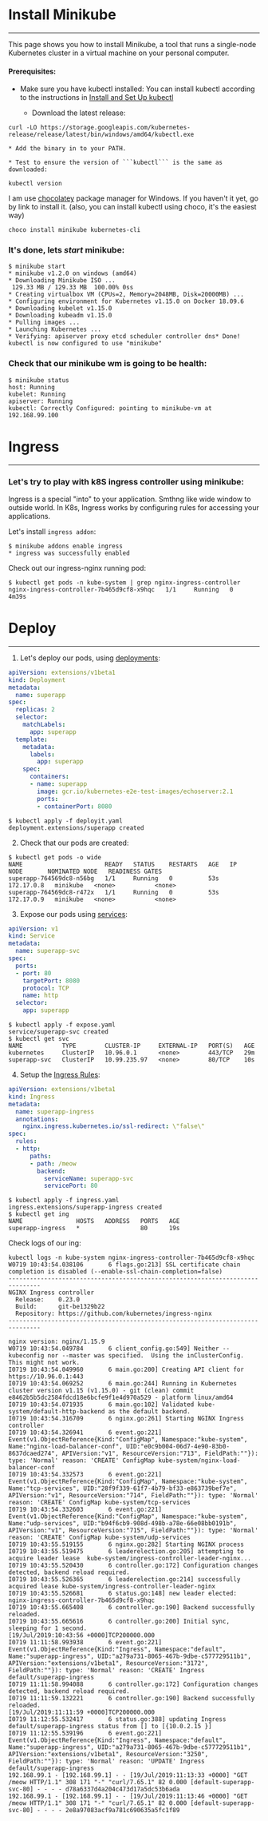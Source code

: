 # Install Minikube
---
This page shows you how to install Minikube, a tool that runs a single-node Kubernetes cluster in a virtual machine on your personal computer.

#### Prerequisites:
* Make sure you have kubectl installed:
You can install kubectl according to the instructions in [Install and Set Up kubectl](https://kubernetes.io/docs/tasks/tools/install-kubectl/#install-kubectl-on-windows)

    * Download the latest release:
```shell
curl -LO https://storage.googleapis.com/kubernetes-release/release/latest/bin/windows/amd64/kubectl.exe
```
    * Add the binary in to your PATH.

    * Test to ensure the version of ```kubectl``` is the same as downloaded:
```shell
kubectl version
```
 I am use [chocolatey](https://chocolatey.org/) package manager for Windows. If you haven't it yet, go by link to install it. (also, you can install kubectl using choco, it's the easiest way)
 ```shell
 choco install minikube kubernetes-cli
 ```

### It's done, lets *start* minikube:

```shell
$ minikube start
* minikube v1.2.0 on windows (amd64)
* Downloading Minikube ISO ...
 129.33 MB / 129.33 MB  100.00% 0ss
* Creating virtualbox VM (CPUs=2, Memory=2048MB, Disk=20000MB) ...
* Configuring environment for Kubernetes v1.15.0 on Docker 18.09.6
* Downloading kubelet v1.15.0
* Downloading kubeadm v1.15.0
* Pulling images ...
* Launching Kubernetes ...
* Verifying: apiserver proxy etcd scheduler controller dns* Done! kubectl is now configured to use "minikube"
```
### Check that our minikube wm is going to be health:
```shell
$ minikube status
host: Running
kubelet: Running
apiserver: Running
kubectl: Correctly Configured: pointing to minikube-vm at 192.168.99.100
```




# Ingress
---
### Let's try to play with k8S ingress controller using minikube:

Ingress is a special "into" to your application. Smthng like wide window to outside world.
In K8s, Ingress works by configuring rules for accessing your applications.

Let's install ```ingress addon```:
```shell
$ minikube addons enable ingress
* ingress was successfully enabled
```

Check out our ingress-nginx running pod:
```shell
$ kubectl get pods -n kube-system | grep nginx-ingress-controller
nginx-ingress-controller-7b465d9cf8-x9hqc   1/1     Running   0          4m39s
```

# Deploy
---

1. Let's deploy our pods, using [deployments](https://kubernetes.io/docs/concepts/workloads/controllers/deployment/):
```yaml
apiVersion: extensions/v1beta1
kind: Deployment
metadata:
  name: superapp
spec:
  replicas: 2
  selector:
    matchLabels:
      app: superapp
  template:
    metadata:
      labels:
        app: superapp
    spec:
      containers:
      - name: superapp
        image: gcr.io/kubernetes-e2e-test-images/echoserver:2.1
        ports:
        - containerPort: 8080
```
```shell
$ kubectl apply -f deployit.yaml
deployment.extensions/superapp created
```
2. Check that our pods are created:
```shel
$ kubectl get pods -o wide
NAME                       READY   STATUS    RESTARTS   AGE   IP           NODE       NOMINATED NODE   READINESS GATES
superapp-764569dc8-n56bg   1/1     Running   0          53s   172.17.0.8   minikube   <none>           <none>
superapp-764569dc8-r472x   1/1     Running   0          53s   172.17.0.9   minikube   <none>           <none>
```

3. Expose our pods using [services](https://kubernetes.io/docs/tutorials/kubernetes-basics/expose/expose-intro/):
```yaml
apiVersion: v1
kind: Service
metadata:
  name: superapp-svc
spec:
  ports:
  - port: 80
    targetPort: 8080
    protocol: TCP
    name: http
  selector:
    app: superapp
```

```shell
$ kubectl apply -f expose.yaml
service/superapp-svc created
$ kubectl get svc
NAME           TYPE        CLUSTER-IP     EXTERNAL-IP   PORT(S)   AGE
kubernetes     ClusterIP   10.96.0.1      <none>        443/TCP   29m
superapp-svc   ClusterIP   10.99.235.97   <none>        80/TCP    10s
```
4. Setup the [Ingress Rules](https://kubernetes.io/docs/concepts/services-networking/ingress/):
```yaml
apiVersion: extensions/v1beta1
kind: Ingress
metadata:
  name: superapp-ingress
  annotations:
    nginx.ingress.kubernetes.io/ssl-redirect: \"false\"
spec:
  rules:
  - http:
      paths:
      - path: /meow
        backend:
          serviceName: superapp-svc
          servicePort: 80
```
```shell
$ kubectl apply -f ingress.yaml
ingress.extensions/superapp-ingress created
$ kubectl get ing
NAME               HOSTS   ADDRESS   PORTS   AGE
superapp-ingress   *                 80      19s
```

Check logs of our ing:
```shell
kubectl logs -n kube-system nginx-ingress-controller-7b465d9cf8-x9hqc
W0719 10:43:54.038106       6 flags.go:213] SSL certificate chain completion is disabled (--enable-ssl-chain-completion=false)
-------------------------------------------------------------------------------
NGINX Ingress controller
  Release:    0.23.0
  Build:      git-be1329b22
  Repository: https://github.com/kubernetes/ingress-nginx
-------------------------------------------------------------------------------

nginx version: nginx/1.15.9
W0719 10:43:54.049784       6 client_config.go:549] Neither --kubeconfig nor --master was specified.  Using the inClusterConfig.  This might not work.
I0719 10:43:54.049960       6 main.go:200] Creating API client for https://10.96.0.1:443
I0719 10:43:54.069252       6 main.go:244] Running in Kubernetes cluster version v1.15 (v1.15.0) - git (clean) commit e8462b5b5dc2584fdcd18e6bcfe9f1e4d970a529 - platform linux/amd64
I0719 10:43:54.071935       6 main.go:102] Validated kube-system/default-http-backend as the default backend.
I0719 10:43:54.316709       6 nginx.go:261] Starting NGINX Ingress controller
I0719 10:43:54.326941       6 event.go:221] Event(v1.ObjectReference{Kind:"ConfigMap", Namespace:"kube-system", Name:"nginx-load-balancer-conf", UID:"e0c9b004-06d7-4e90-83b0-8637dcaed274", APIVersion:"v1", ResourceVersion:"713", FieldPath:""}): type: 'Normal' reason: 'CREATE' ConfigMap kube-system/nginx-load-balancer-conf
I0719 10:43:54.332573       6 event.go:221] Event(v1.ObjectReference{Kind:"ConfigMap", Namespace:"kube-system", Name:"tcp-services", UID:"28f9f339-61f7-4b79-bf33-e863739bef7e", APIVersion:"v1", ResourceVersion:"714", FieldPath:""}): type: 'Normal' reason: 'CREATE' ConfigMap kube-system/tcp-services
I0719 10:43:54.332603       6 event.go:221] Event(v1.ObjectReference{Kind:"ConfigMap", Namespace:"kube-system", Name:"udp-services", UID:"b94f6cb9-908d-498b-a78e-66e08bb0191b", APIVersion:"v1", ResourceVersion:"715", FieldPath:""}): type: 'Normal' reason: 'CREATE' ConfigMap kube-system/udp-services
I0719 10:43:55.519155       6 nginx.go:282] Starting NGINX process
I0719 10:43:55.519475       6 leaderelection.go:205] attempting to acquire leader lease  kube-system/ingress-controller-leader-nginx...
I0719 10:43:55.520430       6 controller.go:172] Configuration changes detected, backend reload required.
I0719 10:43:55.526365       6 leaderelection.go:214] successfully acquired lease kube-system/ingress-controller-leader-nginx
I0719 10:43:55.526681       6 status.go:148] new leader elected: nginx-ingress-controller-7b465d9cf8-x9hqc
I0719 10:43:55.665408       6 controller.go:190] Backend successfully reloaded.
I0719 10:43:55.665616       6 controller.go:200] Initial sync, sleeping for 1 second.
[19/Jul/2019:10:43:56 +0000]TCP200000.000
I0719 11:11:58.993938       6 event.go:221] Event(v1.ObjectReference{Kind:"Ingress", Namespace:"default", Name:"superapp-ingress", UID:"a279a731-8065-467b-9dbe-c577729511b1", APIVersion:"extensions/v1beta1", ResourceVersion:"3172", FieldPath:""}): type: 'Normal' reason: 'CREATE' Ingress default/superapp-ingress
I0719 11:11:58.994088       6 controller.go:172] Configuration changes detected, backend reload required.
I0719 11:11:59.132221       6 controller.go:190] Backend successfully reloaded.
[19/Jul/2019:11:11:59 +0000]TCP200000.000
I0719 11:12:55.532417       6 status.go:388] updating Ingress default/superapp-ingress status from [] to [{10.0.2.15 }]
I0719 11:12:55.539196       6 event.go:221] Event(v1.ObjectReference{Kind:"Ingress", Namespace:"default", Name:"superapp-ingress", UID:"a279a731-8065-467b-9dbe-c577729511b1", APIVersion:"extensions/v1beta1", ResourceVersion:"3250", FieldPath:""}): type: 'Normal' reason: 'UPDATE' Ingress default/superapp-ingress
192.168.99.1 - [192.168.99.1] - - [19/Jul/2019:11:13:33 +0000] "GET /meow HTTP/1.1" 308 171 "-" "curl/7.65.1" 82 0.000 [default-superapp-svc-80] - - - - d78a6337d4a204c473d17a5dc53b6ada
192.168.99.1 - [192.168.99.1] - - [19/Jul/2019:11:13:46 +0000] "GET /meow HTTP/1.1" 308 171 "-" "curl/7.65.1" 82 0.000 [default-superapp-svc-80] - - - - 2e8a97083acf9a781c690635a5fc1f89
```
